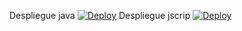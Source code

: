 
 Despliegue java [![Deploy](https://www.herokucdn.com/deploy/button.svg)](https://sparkwebprimero.herokuapp.com/getTime/ibm/daily)
 Despliegue jscrip [![Deploy](https://www.herokucdn.com/deploy/button.svg)](https://sparkwebprimero.herokuapp.com)
